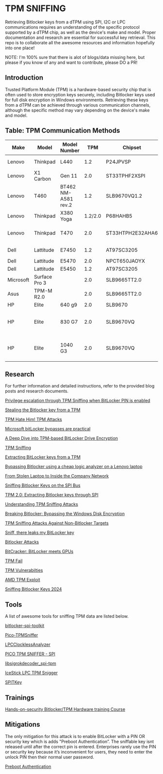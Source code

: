 # TPM SNIFFING

Retrieving Bitlocker keys from a dTPM using SPI, I2C or LPC communications requires an understanding of the specific protocol supported by a dTPM chip, as well as the device's make and model. Proper documentation and research are essential for successful key retrieval. This repo is to collaborate all the awesome resources and information hopefully into one place!

NOTE: I'm 100% sure that there is alot of blogs/data missing here, but please if you know of any and want to contribute, please DO a PR!

## Introduction

Trusted Platform Module (TPM) is a hardware-based security chip that is often used to store encryption keys securely, including Bitlocker keys used for full disk encryption in Windows environments. Retrieving these keys from a dTPM can be achieved through various communication channels, although the specific method may vary depending on the device's make and model.

## Table: TPM Communication Methods

| Make      | Model         | Model Number        | TPM     | Chipset          | Protocol | Location                        | Debug Headers                         | Blog/Research                                                                       | Extractable |
|-----------|---------------|---------------------|---------|------------------|----------|---------------------------------|---------------------------------------|-------------------------------------------------------------------------------------|-------------|
| Lenovo    | Thinkpad      | L440                | 1.2     | P24JPVSP         | LPC      | Under Keyboard                  | Yes                                   | [Blog](https://blog.scrt.ch/2021/11/15/tpm-sniffing/)                               | Yes         |
| Lenovo    | X1 Carbon     | Gen 11              | 2.0     | ST33TPHF2XSPI    | SPI      | Under Motherboard               | Test Pads                             | [@NoobieDog](https://x.com/NoobieDog/status/1755166872985571662?s=20)               | Yes         |
| Lenovo    | T460          | BT462 NM-A581 rev.2 | 1.2     | SLB9670VQ1.2     | SPI      | Under Motherboard               | Extractable via BIOS Chip             | [@zaphoxx](https://twitter.com/zaphoxx/status/1763669704177078560)                  | Yes         |
| Lenovo    | Thinkpad      | X380 Yoga           | 1.2/2.0 | P68HAHB5         | SPI      | Under Motherboard               | Test Pads                             | [Github](https://github.com/Theophile-Wemaere/TPM-sniffing)                         | Yes         |
| Lenovo    | Thinkpad      | T470                | 2.0     | ST33HTPH2E32AHA6 | SPI      | Motherboard (QFN package)       | Extractable via BIOS Chip (U49) SOIC8 | [@lowercase_drm](https://x.com/lowercase_drm/status/1912783481546883149)            | Yes         |
| Dell      | Lattitude     | E7450               | 1.2     | AT97SC3205       | SPI      | Under Motherboard               | No                                    | [@SecurityJon](https://twitter.com/SecurityJon/status/1445020885472235524)          | Yes         |
| Dell      | Lattitude     | E5470               | 2.0     | NPCT650JAOYX     | SPI      | Motherboard                     | Yes                                   | [Blog](https://labs.withsecure.com/publications/sniff-there-leaks-my-bitlocker-key) | Yes         |
| Dell      | Lattitude     | E5450               | 1.2     | AT97SC3205       | SPI      | Motherboard                     | Yes                                   | [Blog](https://luemmelsec.github.io/Go-away-BitLocker-you-are-drunk/)               | Yes         |
| Microsoft | Surface Pro 3 |                     | 2.0     | SLB9665TT2.0     | LPC      | Under Battery                   | No                                    | [Blog](https://pulsesecurity.co.nz/articles/TPM-sniffing)                           | Yes         |
| Asus      | TPM-M R2.0    |                     | 2.0     | SLB9665TT2.0     | LPC      | -                               | Yes                                   | [Video](https://www.youtube.com/watch?v=-Fj3SeZww3M)                                | Yes         |
| HP        | Elite         | 640 g9              | 2.0     | SLB9670          | SPI      | -                               | Yes                                   | -                                                                                   | Yes         |
| HP        | Elite         | 830 G7              | 2.0     | SLB9670VQ        | SPI      | Under Motherboard (QFN package) | Extractable via 25Q256JVEN chip WSON8 | [@lowercase_drm](https://x.com/lowercase_drm/status/1917155760192291171)            | Yes         |
| HP        | Elite         | 1040 G3             | 2.0     | SLB9670VQ        | SPI      | Under Motherboard (QFN package) | Extractable via BIOS Chip (U23) SOIC8 | [@lowercase_drm](https://x.com/lowercase_drm/status/1912783481546883149)            | Yes         |

## Research

For further information and detailed instructions, refer to the provided blog posts and research documents.

[Privilege escalation through TPM Sniffing when BitLocker PIN is enabled](https://blog.scrt.ch/2024/10/28/privilege-escalation-through-tpm-sniffing-when-bitlocker-pin-is-enabled/)

[Stealing the Bitlocker key from a TPM](https://astralvx.com/stealing-the-bitlocker-key-from-a-tpm/)

[TPM Hate Him! TPM Attacks](https://hacky.solutions/blog/2024/02/tpm-attack)

[Microsoft bitLocker bypasses are practical](https://blog.compass-security.com/2024/02/microsoft-bitlocker-bypasses-are-practical/)

[A Deep Dive into TPM-based BitLocker Drive Encryption](https://blog.scrt.ch/2023/09/15/a-deep-dive-into-tpm-based-bitlocker-drive-encryption/)

[TPM Sniffing](https://blog.scrt.ch/2021/11/15/tpm-sniffing/)

[Extracting BitLocker keys from a TPM](https://pulsesecurity.co.nz/articles/TPM-sniffing)

[Bypassing Bitlocker using a cheap logic analyzer on a Lenovo laptop](https://www.errno.fr/BypassingBitlocker.html)

[From Stolen Laptop to Inside the Company Network](https://dolosgroup.io/blog/2021/7/9/from-stolen-laptop-to-inside-the-company-network)

[Sniffing Bitlocker Keys on the SPI Bus](https://www.cryptic.red/post/sniffing-tpm-keys-on-the-spi-bus)

[TPM 2.0: Extracting Bitlocker keys through SPI](https://lucasteske.dev/2024/01/tpm2-bitlocker-keys)

[Understanding TPM Sniffing Attacks](https://trmm.net/tpm-sniffing/)

[Breaking Bitlocker: Bypassing the Windows Disk Encryption](https://www.youtube.com/watch?v=wTl4vEednkQ)

[TPM Sniffing Attacks Against Non-Bitlocker Targets](https://www.secura.com/blog/tpm-sniffing-attacks-against-non-bitlocker-targets)

[Sniff, there leaks my BitLocker key](https://labs.withsecure.com/publications/sniff-there-leaks-my-bitlocker-key)

[Bitlocker Attacks](https://github.com/Wack0/bitlocker-attacks)

[BitCracker: BitLocker meets GPUs](https://arxiv.org/abs/1901.01337)

[TPM Fail](https://tpm.fail/)

[TPM Vulnerabilties](https://www.bleepingcomputer.com/news/security/new-tpm-20-flaws-could-let-hackers-steal-cryptographic-keys/)

[AMD TPM Exploit](https://www.tomshardware.com/news/amd-tpm-hacked-faultpm)

[Sniffing Bitlocker Keys 2024](https://en4rab.github.io/posts/Sniffing-Bitlocker-Keys/)

## Tools

A list of awesome tools for sniffing TPM data are listed below.

[bitlocker-spi-toolkit](https://github.com/WithSecureLabs/bitlocker-spi-toolkit)

[Pico-TPMSniffer](https://github.com/stacksmashing/pico-tpmsniffer)

[LPCClocklessAnalyzer](https://github.com/stacksmashing/LPCClocklessAnalyzer)

[PICO TPM SNIFFER - SPI](https://github.com/zaphoxx/pico-tpmsniffer-spi)

[libsigrokdecoder_spi-tpm](https://github.com/ghecko/libsigrokdecoder_spi-tpm)

[IceStick LPC TPM Snigger](https://github.com/SySS-Research/icestick-lpc-tpm-sniffer)

[SPITKey](https://github.com/en4rab/SPITkey)


## Trainings

[Hands-on-security Bitlocker/TPM Hardware training Course](https://hands-on-security.com/#trainings)

## Mitigations 

The only mitigation for this attack is to enable BitLocker with a PIN OR security key which is adds "Preboot Authentication”. The sniffable key isnt released until after the correct pin is entered. Enterprises rarely use the PIN or security key because it’s inconvenient for users, they need to enter the unlock PIN then their normal user password. 

[Preboot Authentication](https://learn.microsoft.com/en-us/windows/security/operating-system-security/data-protection/bitlocker/countermeasures#preboot-authentication)




